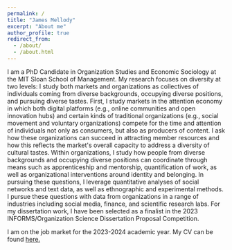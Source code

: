 ```yaml
---
permalink: /
title: "James Mellody"
excerpt: "About me"
author_profile: true
redirect_from: 
  - /about/
  - /about.html
---
```


I am a PhD Candidate in Organization Studies and Economic Sociology at the MIT Sloan School of Management. My research focuses on diversity at two levels: I study both markets and organizations as collectives of individuals coming from diverse backgrounds, occupying diverse positions, and pursuing diverse tastes. First, I study markets in the attention economy in which both digital platforms (e.g., online communities and open innovation hubs) and certain kinds of traditional organizations (e.g., social movement and voluntary organizations) compete for the time and attention of individuals not only as consumers, but also as producers of content. I ask how these organizations can succeed in attracting member resources and how this reflects the market's overall capacity to address a diversity of cultural tastes. Within organizations, I study how people from diverse backgrounds and occupying diverse positions can coordinate through means such as apprenticeship and mentorship, quantification of work, as well as organizational interventions around identity and belonging. In pursuing these questions, I leverage quantitative analyses of social networks and text data, as well as ethnographic and experimental methods. I pursue these questions with data from organizations in a range of industries including social media, finance, and scientific research labs. For my dissertation work, I have been selected as a finalist in the 2023 INFORMS/Organization Science Dissertation Proposal Competition.

I am on the job market for the 2023-2024 academic year. My CV can be found <a href="files/Mellody_CV_2023_vfinal.pdf" target="_blank">here.</a>